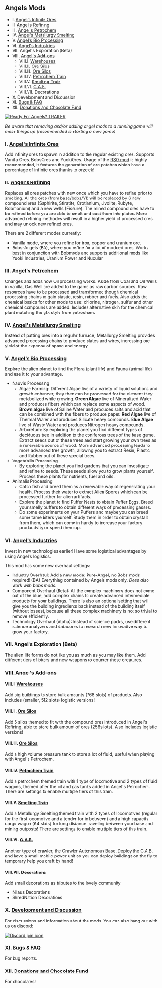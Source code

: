 ## Angels Mods

- I. [Angel's Infinite Ores](https://forums.factorio.com/viewtopic.php?f=93&t=21909)
- II. [Angel's Refining](https://forums.factorio.com/viewtopic.php?f=93&t=24906)
- III. [Angel's Petrochem](https://forums.factorio.com/viewtopic.php?f=185&t=25472)
- IV. [Angel's Metallurgy Smelting](https://forums.factorio.com/viewtopic.php?f=185&t=33566)
- V. [Angel's Bio Processing](https://forums.factorio.com/viewtopic.php?f=185&t=25469)
- VI. [Angel's Industries](https://forums.factorio.com/viewtopic.php?f=185&t=58585)
- VII. Angel's Exploration (Beta)
- VIII. [Angel's Add-ons](https://forums.factorio.com/viewtopic.php?f=185&t=30962)
    - VIII.I. [Warehouses](https://forums.factorio.com/viewtopic.php?p=396867#p396867)
    - VIII.II. [Ore Silos](https://forums.factorio.com/viewtopic.php?p=396868#p396868)
    - VIII.III. [Ore Silos](https://forums.factorio.com/viewtopic.php?p=396868#p396868)
    - VIII.IV. [Petrochem Train](https://forums.factorio.com/viewtopic.php?p=396870#p396870)
    - VIII.V. [Smelting Train](https://forums.factorio.com/viewtopic.php?p=396871#p396871)
    - VIII.VI. [C.A.B.](https://forums.factorio.com/viewtopic.php?p=396874#p396874)
    - VIII.VII. Decorations
- X. [Development and Discussion](https://forums.factorio.com/viewtopic.php?f=185&t=19652)
- XI. [Bugs & FAQ](https://forums.factorio.com/viewtopic.php?f=185&t=25468)
- XII. [Donations and Chocolate Fund](https://forums.factorio.com/viewtopic.php?f=185&t=38649)

[![Ready For Angels? TRAILER](https://img.youtube.com/vi/LizA-DD9Gfo/0.jpg)](https://www.youtube.com/watch?v=LizA-DD9Gfo)

*Be aware that removing and/or adding angel mods to a running game will mess things up (recommended is starting a new game)*

### I. [Angel's Infinite Ores](https://forums.factorio.com/viewtopic.php?f=93&t=21909)
Add infinity ores to spawn in addition to the regular existing ores. Supports Vanilla Ores, BobsOres and YuokiOres. Usage of the [RSO mod](https://forums.factorio.com/viewforum.php?f=79) is highly recommended, it features the generation of ore patches which have a percentage of infinite ores thanks to orzelek!

### II. [Angel's Refining](https://forums.factorio.com/viewtopic.php?f=93&t=24906)
Replaces all ores patches with new once which you have to refine prior to smelting. All the ores (from base/bobs/YI) will be replaced by 6 new compound ores (Saphirite, Stiratite, Crotinnium, Jivolite, Rubyte, Bobmonium) and a new wells (Fissure). The mined compound ores have to be refined before you are able to smelt and cast them into plates. More advanced refining methodes will result in a higher yield of processed ores and may unlock new refined ores.

There are 2 different modes currently:

- Vanilla mode, where you refine for iron, copper and uranium ore.
- Bobs-Angels (BA), where you refine for a lot of modded ores. Works best in conjunction with Bobmods and supports additional mods like Yuoki Industries, Uranium Power and Nucular.

### III. [Angel's Petrochem](https://forums.factorio.com/viewtopic.php?f=185&t=25472)
Changes and adds how Oil processing works. Aside from Coal and Oil Wells in vanilla, Gas Well are added to the game as raw carbon sources. Raw resources have to be processed and transformed though chemical processing chains to gain plastic, resin, rubber and fuels. Also adds the chemical basics for other mods to use: chlorine, nitrogen, sulfur and other chemical compounds are added. Includes alternative skin for the chemical plant matching the gfx style from petrochem.

### IV. [Angel's Metallurgy Smelting](https://forums.factorio.com/viewtopic.php?f=185&t=33566)
Instead of putting ores into a regular furnace, Metallurgy Smelting provides advanced processing chains to produce plates and wires, increasing ore yield at the expense of space and energy.

### V. [Angel's Bio Processing](https://forums.factorio.com/viewtopic.php?f=185&t=25469)
Explore the alien planet to find the Flora (plant life) and Fauna (animal life) and use it to your advantage.

- Nauvis Processing
    - Algae Farming: Different Algae live of a variety of liquid solutions and growth enhancer, they then can be processed for the element they metabolized while growing. **Green Algae** live of Mineralized Water and produces fibers which can replace some aspects of wood. **Brown algae** live of Saline Water and produces salts and acid that can be combined with the fibers to produce paper. **Red Algae** live of Thermal Water and produces Silicate heavy comounds. **Blue Algae** live of Waste Water and produces Nitrogen heavy compounds.
    - Arboretum: By exploring the planet you find different types of deciduous tree in addition to the coniferous trees of the base game. Extract seeds out of these trees and start growing your own trees as a renewable source of wood. More advanced processing leads to more advanced tree growth, allowing you to extract Resin, Plastic and Rubber out of these special trees.
- Vegetabilis Processing
    - By exploring the planet you find gardens that you can investigate and refine to seeds. These seeds allow you to grow plants yourself. Process these plants for nutrients, fuel and oils.
- Animalis Processing
    - Catch fish and breed them as a renewable way of regenerating your health. Process their water to extract Alien Spores which can be processed further for alien artifacts.
    - Explore the planet to find Puffer Nests to obtain Puffer Eggs. Breed your smelly puffers to obtain different ways of processing gasses.
    - Do some experiments on your Puffers and maybe you can breed some tame biters yourself. Study them in order to obtain crystals from them, which can come in handy to increase your factory productivity or speed them up.

### VI. [Angel's Industries](https://forums.factorio.com/viewtopic.php?f=185&t=58585)
Invest in new technologies earlier! Have some logistical advantages by using Angel's logistics.

This mod has some new overhaul settings:

- Industry Overhaul: Add a new mode: Pure-Angel, no Bobs mods required! (BA) Everything contained by Angels mods only. *Does also work with bobs mods.*
- Component Overhaul (Beta): All the complex machinery does not come out of the blue, add complex chains to create advanced intermediate products for your buildings. There is also an optional setting that will give you the building ingredients back instead of the building itself (without losses), because all these complex machinery is not so trivial to remove efficiently.
- Technology Overhaul (Alpha): Instead of science packs, use different science analyzers and datacores to research new innovative way to grow your factory.

### VII. Angel's Exploration (Beta)
The alien life forms do not like you as much as you may like them. Add different tiers of biters and new weapons to counter these creatures.

### VIII. [Angel's Add-ons](https://forums.factorio.com/viewtopic.php?f=185&t=30962)
#### VIII.I. [Warehouses](https://forums.factorio.com/viewtopic.php?p=396867#p396867)
Add big buildings to store bulk amounts (768 slots) of products. Also includes (smaller, 512 slots) logistic versions!

#### VIII.II. [Ore Silos](https://forums.factorio.com/viewtopic.php?p=396868#p396868)
Add 6 silos themed to fit with the compound ores introduced in Angel's Refining, able to store bulk amount of ores (256s lots). Also includes logistic versions!

#### VIII.III. [Ore Silos](https://forums.factorio.com/viewtopic.php?p=396868#p396868)
Add a high volume pressure tank to store a lot of fluid, useful when playing with Angel's Petrochem.

#### VIII.IV. [Petrochem Train](https://forums.factorio.com/viewtopic.php?p=396870#p396870)
Add a petrochem themed train with 1 type of locomotive and 2 types of fluid wagons, themed after the oil and gas tanks added in Angel's Petrochem. There are settings to enable multiple tiers of this train.

#### VIII.V. [Smelting Train](https://forums.factorio.com/viewtopic.php?p=396871#p396871)
Add a Metallurgy Smelting themed train with 2 types of locomotives (regular for the first locomotive and a tender for in between) and a high capacity cargo wagon (64 slots) for long distance traveling between your base and mining outposts! There are settings to enable multiple tiers of this train.

#### VIII.VI. [C.A.B.](https://forums.factorio.com/viewtopic.php?p=396874#p396874)
Another type of crawler, the Crawler Autonomous Base. Deploy the C.A.B. and have a small mobile power unit so you can deploy buildings on the fly to temporary help you craft by hand!

#### VIII.VII. Decorations
Add small decorations as tributes to the lovely community

- Nilaus Decorations
- ShredNation Decorations

### X. [Development and Discussion](https://forums.factorio.com/viewtopic.php?f=185&t=19652)
For discussions and information about the mods. You can also hang out with us on discord:

[![Discord join icon](https://discordapp.com/api/guilds/164794742893182976/widget.png?style=banner2)](https://discord.gg/ff5p6KE)

### XI. [Bugs & FAQ](https://forums.factorio.com/viewtopic.php?f=185&t=25468)
For bug reports.

### XII. [Donations and Chocolate Fund](https://forums.factorio.com/viewtopic.php?f=185&t=38649)
For chocolates!
